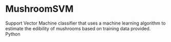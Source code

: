 # MushroomSVM
Support Vector Machine classifier that uses a machine learning algorithm to estimate the edibility of mushrooms based on training data provided. Python
